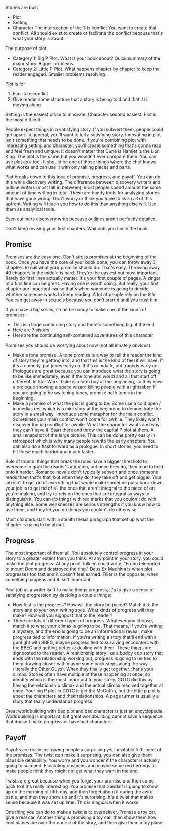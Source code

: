 
Stories are built
- Plot
- Setting
- Character
The intersection of the 3 is conflict
You want to create that conflict. All should exist to create or facilitate the conflict because that's what your story is about.

The purpose of plot:
- Category 1: Big P Plot. What is your book about? Quick summary of the major story. Bigger problems.
- Category 2: Little P Plot. What happens chapter by chapter to keep the reader engaged. Smaller problems resolving.

Plot is for
1. Facilitate conflict
2. Give reader some structure that a story is being told and that it is moving along

Setting is the easiest place to innovate. Character second easiest. Plot is the most difficult.

People expect things in a satisfying story. If you subvert them, people could get upset. In general, you'll want to tell a satisfying story. Innovating in plot isn't something that needs to be done. If you're combining plot with interesting setting and character, you'll create something that's gonna read and feel fresh and unique. It doesn't matter that Dune is Hamlet is the Lion King. The plot is the same but you wouldn't ever compare them. You can use plot as a tool. It should be one of those things where the chef knows what works and can use it with only taking pieces and parts.

Plot breaks down to this idea of promise, progress, and payoff. You can do this while discovery writing. The difference between discovery writers and outline writers (most fall in between), most people spend amount the same amount of time writing in total. These are handy tools for analyzing stories that have gone wrong. Don't worry or think you have to learn all of this upfront. Writing will teach you how to do this than anything else will. Use them as analytical tools.

Even outliners discovery write because outlines aren't perfectly detailed.

Don't keep revising your first chapters. Wait until you finish the book.

## Promise
Promises are the easy one. Don't stress promises at the beginning of the book. Once you have the core of your book done, you can throw away 3 chapters to nail what your promise should do. That's easy. Throwing away 40 chapters in the middle is hard. They're the easiest but most important. Rarely do first lines actually matter. It's your first couple of pages. A zinger of a first line can be great. Having one is worth doing. But really, your first chapter are important cause that's when someone is going to decide whether someone wants to keep reading. A lot of people rely on the title. You can get away in sequels because you don't start it until you trust him.

If you have a big series, it can be handy to make one of the kinds of promises:
- This is a large continuing story and there's something big at the end
- Here are 7 sisters
- Here are the continuing self-contained adventures of this character

Promises you should be worrying about now (not all innately obvious).
- Make a tone promise. A tone promise is a way to tell the reader the kind of story they're getting into, and that this is the kind of feel it will have. If it's a comedy, put jokes early on. If it's grimdark, put tragedy early on. Prologues are great because you can introduce what the story is going to be like immediately, even if the tone and world and all that start off different. In Star Wars, Luke is a farm boy at the beginning, so they have a prologue showing a space wizard killing people with a lightsaber. If you are going to be switching tones, promise both tones in the beginning.
- Make a promise of what the plot is going to be. Some use a cold open / in medias res, which is a mini story at the beginning to demonstrate the story in a small way. Introduce some metaphor for the main conflict. Sometimes your main conflict won't come for awhile. They likely won't discover the big conflict for awhile. What the character wants and why they can't have it. Start there and throw the capital P plot at them. A small snapshot of the large picture. This can be done pretty easily in retrospect which is why many people rewrite the early chapters. You can also do a flashforward as a prologue. In short stories, you need to hit these much harder and much faster.

Rule of thumb: things that break the rules have a bigger threshold to overcome to grab the reader's attention, but once they do, they tend to hold onto it harder. Romance novels don't typically subvert and once someone reads them that's that, but when they do, they take off and get bigger. Your job isn't to get rid of everything that would make someone put a book down, your job is to get rid of all the ones that aren't integral to the piece of art you're making, and try to rely on the ones that are integral as ways to distinguish it. You can do things with red marks that you couldn't do with anything else. Some weaknesses are serious strengths if you know how to use them, and they let you do things you couldn't do otherwise.

Most chapters start with a stealth thesis paragraph that set up what the chapter is going to be about. 

## Progress
The most important of them all. You absolutely control progress in your story to a greater extent than you think. At any point in your story, you could make the plot progress. At any point Tolkien could write, "Frodo teleported to mount Doom and destroyed the ring." Deus Ex Machina is when plot progresses too fast and it doesn't feel earned. Filler is the opposite, when something happens and it isn't important.

Your job as a writer isn't to make things progress, it's to give a sense of satisfying progression by deciding a couple things:
- How fast is the progress? How will the story be paced? Match it to the story and to your own writing style. What kinds of progress will they make? How will you signpost that to the reader?
- There are lots of different types of progress. Whatever you choose, match it to what your climax is going to be. That means, if you're writing a mystery, and the end is going to be an informational reveal, make progress tied to information. If you're writing a story that'll end with a gunfight with BBEG, maybe progress tied to surviving encounters with the BBEG and getting better at dealing with them. These things are signposted to the reader. A relationship story like a buddy cop story that ends with the relationship working out, progress is going to be tied to them drawing closer with maybe some back steps along the way (literally the Other Guys). When they finally get together, that's your climax. Stories often have multiple of these happening at once, so identify which is the most important to your story. GOTG did this by having the relationship climax and the actual climax resolved together at once. Your big P plot in GOTG is get the McGuffin, but the little p plot is about the characters and their relationships. A page turner is usually a story that really understands progress.

Great worldbuilding with bad plot and bad character is just an encyclopedia. Worldbuilding is important, but great worldbuilding cannot save a sequence that doesn't make progress or have bad characters.

## Payoff
Payoffs are really just giving people a surprising yet inevitable fulfillment of the promises. The twist can make it surprising, you can also give them plausible deniability. You worry and you wonder if the character is actually going to succeed. Escalating obstacles and maybe some red herrings to make people think they might not get what they want in the end.

Twists are great because when you forget your promise and then come back to it it's really interesting. You promise that Gandalf is going to show up on the morning of fifth day, and then forget about it during the awful battle, and then they show up and it's surprising. It's a twist that makes sense because it was set up later. This is magical when it works.

One thing you can do to make a twist is to overdeliver. Promise a toy car, give a real car. Another thing is promising a toy car, then show them how cool planes are over the course of the story, and then give them a toy plane.